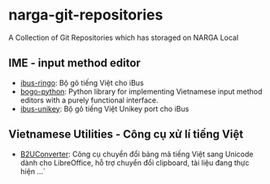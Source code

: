 narga-git-repositories
======================

A Collection of Git Repositories which has storaged on NARGA Local

## IME - input method editor
* [ibus-ringo](https://github.com/lewtds/ibus-ringo/):  Bộ gõ tiếng Việt cho iBus
* [bogo-python](https://github.com/BoGoEngine/bogo-python/): Python library for implementing Vietnamese input method editors with a purely functional interface.
* [ibus-unikey](https://github.com/mrlequoctuan/ibus-unikey/):  Bộ gõ tiếng Việt Unikey port cho iBus

## Vietnamese Utilities - Công cụ xử lí tiếng Việt
* [B2UConverter](https://github.com/myguidingstar/B2Uconverter/): Công cụ chuyển đổi bảng mã tiếng Việt sang Unicode dành cho LibreOffice, hỗ trợ chuyển đổi clipboard, tài liệu đang thực hiện ...`
